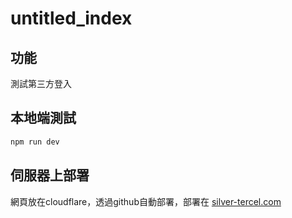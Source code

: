 # untitled_index

## 功能

測試第三方登入

## 本地端測試

```bash
npm run dev
```

## 伺服器上部署

網頁放在cloudflare，透過github自動部署，部署在
[silver-tercel.com](https://silver-tercel.com/)
